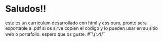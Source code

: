 # 
#  Saludos!!
  este es un curriculum desarrollado con html y css puro, pronto sera exportable a .pdf
  si os sirve copien el codigo y lo pueden usar en su sitio web o portafolio.
  espero que os guste.
  #¯\\_(ツ)_/¯